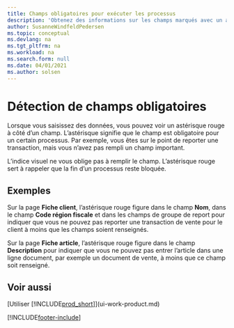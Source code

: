 ```yaml
---
title: Champs obligatoires pour exécuter les processus
description: 'Obtenez des informations sur les champs marqués avec un astérisque rouge, qui indique qu’ils sont obligatoires et doivent être renseignés pour exécuter un processus.'
author: SusanneWindfeldPedersen
ms.topic: conceptual
ms.devlang: na
ms.tgt_pltfrm: na
ms.workload: na
ms.search.form: null
ms.date: 04/01/2021
ms.author: solsen
---
```

# <a name="detecting-mandatory-fields"></a><a name="detecting-mandatory-fields"></a>Détection de champs obligatoires

Lorsque vous saisissez des données, vous pouvez voir un astérisque rouge à côté d’un champ. L’astérisque signifie que le champ est obligatoire pour un certain processus. Par exemple, vous êtes sur le point de reporter une transaction, mais vous n’avez pas rempli un champ important.

L’indice visuel ne vous oblige pas à remplir le champ. L’astérisque rouge sert à rappeler que la fin d’un processus reste bloquée.

## <a name="examples"></a><a name="examples"></a>Exemples

Sur la page **Fiche client**, l’astérisque rouge figure dans le champ **Nom**, dans le champ **Code région fiscale** et dans les champs de groupe de report pour indiquer que vous ne pouvez pas reporter une transaction de vente pour le client à moins que les champs soient renseignés.

Sur la page **Fiche article**, l’astérisque rouge figure dans le champ **Description** pour indiquer que vous ne pouvez pas entrer l’article dans une ligne document, par exemple un document de vente, à moins que ce champ soit renseigné.

## <a name="see-also"></a><a name="see-also"></a>Voir aussi

[Utiliser [!INCLUDE[prod_short](includes/prod_short.md)]](ui-work-product.md)


[!INCLUDE[footer-include](includes/footer-banner.md)]

